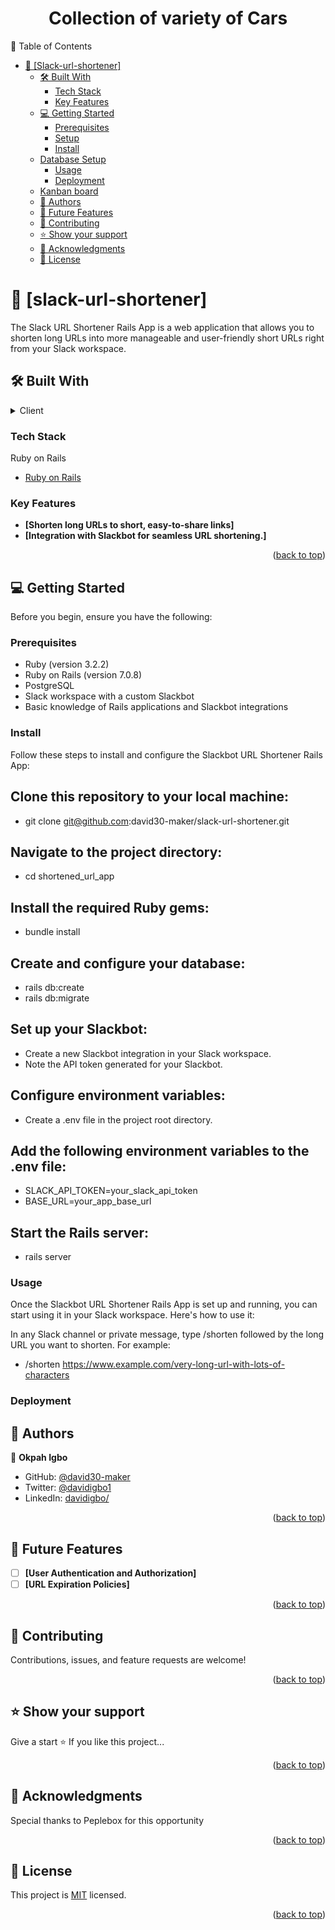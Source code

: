 <a name="readme-top"></a>

<div align="center">
 <h1>Collection of variety of Cars</h1>
</div>

📗 Table of Contents

- [📖 \[Slack-url-shortener\] ](#-slack-url-shortener-)
  - [🛠 Built With ](#-built-with-)
    - [Tech Stack ](#tech-stack-)
    - [Key Features ](#key-features-)
  - [💻 Getting Started ](#-getting-started-)
    - [Prerequisites](#prerequisites)
    - [Setup](#setup)
    - [Install](#install)
  - [Database Setup](#database-setup)
    - [Usage](#usage)
    - [Deployment](#deployment)
  - [Kanban board](#kanban-board)
  - [👥 Authors ](#-authors-)
  - [🔭 Future Features ](#-future-features-)
  - [🤝 Contributing ](#-contributing-)
  - [⭐️ Show your support ](#️-show-your-support-)
  - [🙏 Acknowledgments ](#-acknowledgments-)
  - [📝 License ](#-license-)

<!-- PROJECT DESCRIPTION -->

# 📖 [slack-url-shortener] <a name="about-project"></a>

The Slack URL Shortener Rails App is a web application that allows you to shorten long URLs into more manageable and user-friendly short URLs right from your Slack workspace. 

## 🛠 Built With <a name="built-with"></a>

<details>
  <summary>Client</summary>
  <ul>
    <li><p> <b>Ruby on Rails: </b></p></li>
  </ul>
</details>

### Tech Stack <a name="tech-stack"></a>

<summary>Ruby on Rails</summary>
  <ul>
    <li><a href="https://guides.rubyonrails.org">Ruby on Rails</a></li>
  </ul>
</details>

### Key Features <a name="key-features"></a>

- **[Shorten long URLs to short, easy-to-share links]**
- **[Integration with Slackbot for seamless URL shortening.]**


<p align="right">(<a href="#readme-top">back to top</a>)</p>

## 💻 Getting Started <a name="getting-started"></a>

Before you begin, ensure you have the following:

### Prerequisites

- Ruby (version 3.2.2)
- Ruby on Rails (version 7.0.8)
- PostgreSQL 
- Slack workspace with a custom Slackbot
- Basic knowledge of Rails applications and Slackbot integrations

### Install

Follow these steps to install and configure the Slackbot URL Shortener Rails App:

## Clone this repository to your local machine:
 - git clone git@github.com:david30-maker/slack-url-shortener.git
 ## Navigate to the project directory:
 - cd shortened_url_app
## Install the required Ruby gems:
- bundle install

## Create and configure your database:

- rails db:create
- rails db:migrate

## Set up your Slackbot:

- Create a new Slackbot integration in your Slack workspace.
- Note the API token generated for your Slackbot.
## Configure environment variables:

- Create a .env file in the project root directory.

## Add the following environment variables to the .env file:
- SLACK_API_TOKEN=your_slack_api_token
- BASE_URL=your_app_base_url

## Start the Rails server:
- rails server

### Usage
Once the Slackbot URL Shortener Rails App is set up and running, you can start using it in your Slack workspace. Here's how to use it:

In any Slack channel or private message, type /shorten followed by the long URL you want to shorten. For example:
- /shorten https://www.example.com/very-long-url-with-lots-of-characters

### Deployment


## 👥 Authors <a name="authors"></a>

👤 **Okpah Igbo**

- GitHub: [@david30-maker](https://github.com/david30-maker)
- Twitter: [@davidigbo1](https://twitter.com/davidigbo1)
- LinkedIn: [davidigbo/](https://www.linkedin.com/in/davidigbo/)

<p align="right">(<a href="#readme-top">back to top</a>)</p>

## 🔭 Future Features <a name="future-features"></a>

- [ ] **[User Authentication and Authorization]**
- [ ] **[URL Expiration Policies]**

<p align="right">(<a href="#readme-top">back to top</a>)</p>


## 🤝 Contributing <a name="contributing"></a>

Contributions, issues, and feature requests are welcome!

<p align="right">(<a href="#readme-top">back to top</a>)</p>


## ⭐️ Show your support <a name="support"></a>

Give a start ⭐️ If you like this project...

<p align="right">(<a href="#readme-top">back to top</a>)</p>

<!-- ACKNOWLEDGEMENTS -->

## 🙏 Acknowledgments <a name="acknowledgements"></a>
Special thanks to Peplebox for this opportunity

<p align="right">(<a href="#readme-top">back to top</a>)</p>


## 📝 License <a name="license"></a>

This project is [MIT](./LICENSE) licensed.

<p align="right">(<a href="#readme-top">back to top</a>)</p>
